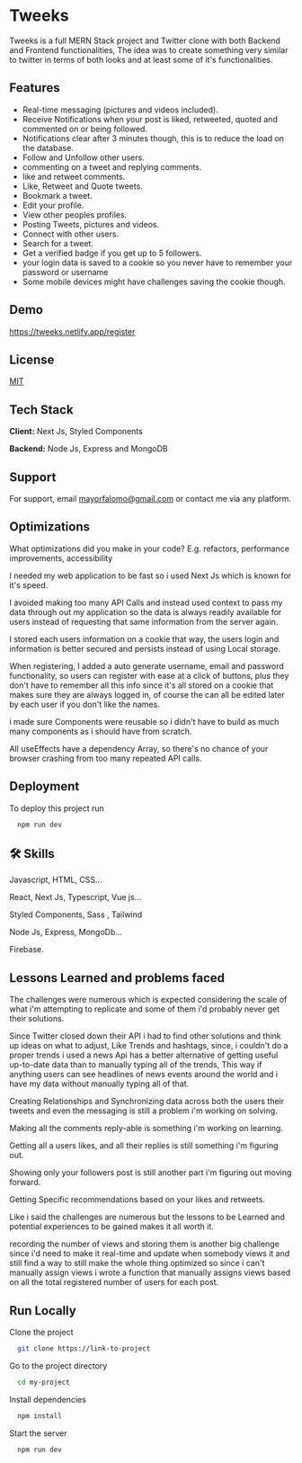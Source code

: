 
# Tweeks

Tweeks is a full MERN Stack project and Twitter clone with both Backend and Frontend functionalities, The idea was to create something very similar to twitter in terms of both looks and at least some of it's functionalities.

## Features

- Real-time messaging (pictures and videos included).
- Receive Notifications when your post is liked, retweeted, quoted and commented on or being followed.
- Notifications clear after 3 minutes though, this is to reduce the load on the database.
- Follow and Unfollow other users.
- commenting on a tweet and replying comments.
- like and retweet comments.
- Like, Retweet and Quote tweets.
- Bookmark a tweet.
- Edit your profile.
- View other peoples profiles.
- Posting Tweets, pictures and videos.
- Connect with other users.
- Search for a tweet.
- Get a verified badge if you get up to 5 followers.
- your login data is saved to a cookie so you never have to remember your password or username
- Some mobile devices might have challenges saving the cookie though. 

## Demo



https://tweeks.netlify.app/register
## License

[MIT](https://choosealicense.com/licenses/mit/)


## Tech Stack

**Client:** Next Js, Styled Components

**Backend:** Node Js, Express and MongoDB



## Support

For support, email mayorfalomo@gmail.com or contact me via any platform.


## Optimizations

What optimizations did you make in your code? E.g. refactors, performance improvements, accessibility

I needed my web application to be fast so i used Next Js which is known for it's speed.

I avoided making too many API Calls and instead used context to pass my data through out my application so the data is always readily available for users instead of requesting that same information from the server again.

I stored each users information on a cookie that way, the users login and information is better secured and persists instead of using Local storage.

When registering, I added a auto generate username, email and password functionality, so users can register with ease at a click of buttons, plus they don't have to remember all this info since it's all stored on a cookie that makes sure they are always logged in, of course the can all be edited later by each user if you don't like the names.

i made sure Components were reusable so i didn't have to build as much many components as i should have from scratch.

All useEffects have a dependency Array, so there's no chance of your browser crashing from too many repeated API calls.
## Deployment

To deploy this project run

```bash
  npm run dev
```


## 🛠 Skills
Javascript, HTML, CSS...

React, Next Js, Typescript, Vue js...

Styled Components, Sass , Tailwind

Node Js, Express, MongoDb...

Firebase.
## Lessons Learned and problems faced


The challenges were numerous which is expected considering the scale of what i'm attempting to replicate and some of them i'd probably never get their solutions.

Since Twitter closed down their API i had to find other solutions and think up ideas on what to adjust, Like Trends and hashtags, since, i couldn't do a proper trends i used a news Api has a better alternative of getting useful up-to-date data than to manually typing all of the trends, This way if anything users can see headlines of news events around the world and i have my data without manually typing all of that.

Creating Relationships and Synchronizing data across both the users their tweets and even the messaging is still a problem i'm working on solving.

Making all the comments reply-able is something i'm working on learning.

Getting all a users likes, and all their replies is still something i'm figuring out.

Showing only your followers post is still another part i'm figuring out moving forward.

Getting Specific recommendations based on your likes and retweets.

Like i said the challenges are numerous but the lessons to be Learned and potential experiences to be gained makes it all worth it.

recording the number of views and storing them is another big challenge since i'd need to make it real-time and update when somebody views it and still find a way to still make the whole thing optimized so since i can't manually assign views i wrote a function that manually assigns views based on all the total registered number of users for each post.
## Run Locally

Clone the project

```bash
  git clone https://link-to-project
```

Go to the project directory

```bash
  cd my-project
```

Install dependencies

```bash
  npm install
```

Start the server

```bash
  npm run dev
```

